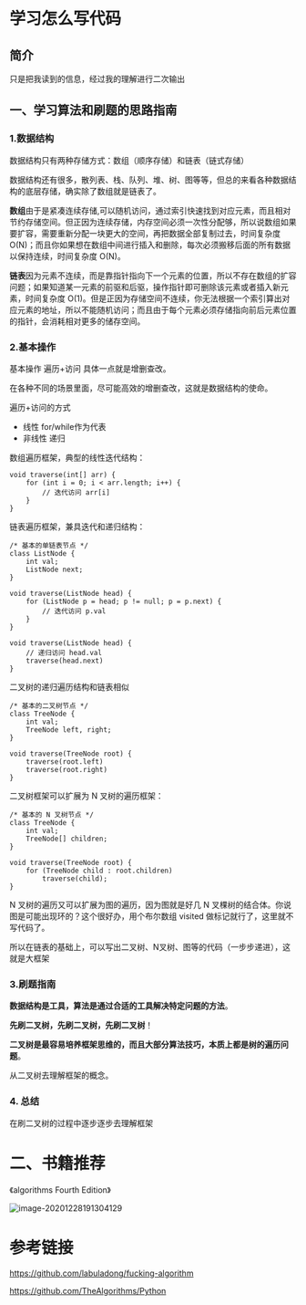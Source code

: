 # 学习怎么写代码

## 简介

只是把我读到的信息，经过我的理解进行二次输出

## 一、学习算法和刷题的思路指南

### 1.数据结构

数据结构只有两种存储方式：数组（顺序存储）和链表（链式存储）

数据结构还有很多，散列表、栈、队列、堆、树、图等等，但总的来看各种数据结构的底层存储，确实除了数组就是链表了。

**数组**由于是紧凑连续存储,可以随机访问，通过索引快速找到对应元素，而且相对节约存储空间。但正因为连续存储，内存空间必须一次性分配够，所以说数组如果要扩容，需要重新分配一块更大的空间，再把数据全部复制过去，时间复杂度 O(N)；而且你如果想在数组中间进行插入和删除，每次必须搬移后面的所有数据以保持连续，时间复杂度 O(N)。

**链表**因为元素不连续，而是靠指针指向下一个元素的位置，所以不存在数组的扩容问题；如果知道某一元素的前驱和后驱，操作指针即可删除该元素或者插入新元素，时间复杂度 O(1)。但是正因为存储空间不连续，你无法根据一个索引算出对应元素的地址，所以不能随机访问；而且由于每个元素必须存储指向前后元素位置的指针，会消耗相对更多的储存空间。

### 2.基本操作

基本操作 遍历+访问  具体一点就是增删查改。

在各种不同的场景里面，尽可能高效的增删查改，这就是数据结构的使命。

遍历+访问的方式

- 线性   for/while作为代表
- 非线性 递归

数组遍历框架，典型的线性迭代结构：

```
void traverse(int[] arr) {
    for (int i = 0; i < arr.length; i++) {
        // 迭代访问 arr[i]
    }
}
```

链表遍历框架，兼具迭代和递归结构：

```
/* 基本的单链表节点 */
class ListNode {
    int val;
    ListNode next;
}

void traverse(ListNode head) {
    for (ListNode p = head; p != null; p = p.next) {
        // 迭代访问 p.val
    }
}

void traverse(ListNode head) {
    // 递归访问 head.val
    traverse(head.next)
}
```

二叉树的递归遍历结构和链表相似

```
/* 基本的二叉树节点 */
class TreeNode {
    int val;
    TreeNode left, right;
}

void traverse(TreeNode root) {
    traverse(root.left)
    traverse(root.right)
}
```

二叉树框架可以扩展为 N 叉树的遍历框架：

```
/* 基本的 N 叉树节点 */
class TreeNode {
    int val;
    TreeNode[] children;
}

void traverse(TreeNode root) {
    for (TreeNode child : root.children)
        traverse(child);
}
```

N 叉树的遍历又可以扩展为图的遍历，因为图就是好几 N 叉棵树的结合体。你说图是可能出现环的？这个很好办，用个布尔数组 visited 做标记就行了，这里就不写代码了。

所以在链表的基础上，可以写出二叉树、N叉树、图等的代码（一步步递进），这就是大框架

### 3.刷题指南

**数据结构是工具，算法是通过合适的工具解决特定问题的方法**。

**先刷二叉树，先刷二叉树，先刷二叉树**！

**二叉树是最容易培养框架思维的，而且大部分算法技巧，本质上都是树的遍历问题**。

从二叉树去理解框架的概念。

### 4. 总结

在刷二叉树的过程中逐步逐步去理解框架

# 二、书籍推荐

《algorithms Fourth Edition》

![image-20201228191304129](https://cdn.jsdelivr.net/gh/nekomiao123/pic/img/image-20201228191304129.png)



# 参考链接

https://github.com/labuladong/fucking-algorithm

https://github.com/TheAlgorithms/Python